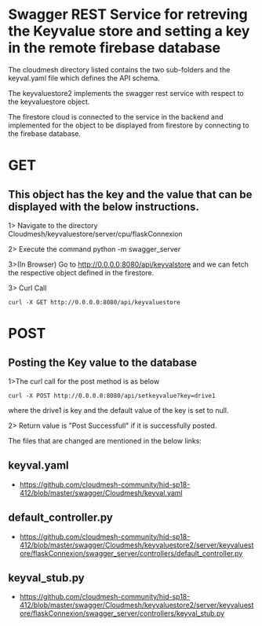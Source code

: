 
# Swagger REST Service for retreving the Keyvalue store and setting a key in the remote firebase database

The cloudmesh directory listed contains the two sub-folders and the keyval.yaml file which defines the API schema.

The keyvaluestore2 implements the swagger rest service with respect to the keyvaluestore object.

The firestore cloud is connected to the service in the backend
and implemented for the object to be displayed from firestore by connecting to the firebase database.

# GET
## This object has the key and the value that can be displayed with the below instructions.

1> Navigate to the directory Cloudmesh/keyvaluestore/server/cpu/flaskConnexion

2> Execute the command python -m swagger_server

3>(In Browser) Go to http://0.0.0.0:8080/api/keyvalstore and we can fetch the respective object defined in the firestore.

3> Curl Call

	curl -X GET http://0.0.0.0:8080/api/keyvaluestore
   
# POST
## Posting the Key value to the database 

1>The curl call for the post method is as below 

	curl -X POST http://0.0.0.0:8080/api/setkeyvalue?key=drive1

where the drive1 is key and the default value of the key is set to null.

2> Return value is "Post Successfull" if it is successfully 	   posted.

The files that are changed are mentioned in the below links:

## keyval.yaml

* https://github.com/cloudmesh-community/hid-sp18-412/blob/master/swagger/Cloudmesh/keyval.yaml

## default_controller.py

* https://github.com/cloudmesh-community/hid-sp18-412/blob/master/swagger/Cloudmesh/keyvaluestore2/server/keyvaluestore/flaskConnexion/swagger_server/controllers/default_controller.py

## keyval_stub.py

* https://github.com/cloudmesh-community/hid-sp18-412/blob/master/swagger/Cloudmesh/keyvaluestore2/server/keyvaluestore/flaskConnexion/swagger_server/controllers/keyval_stub.py

